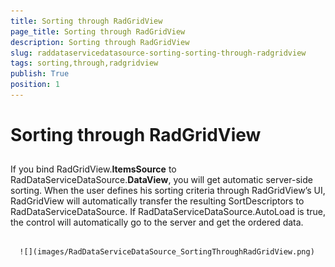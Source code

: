 ```yaml
---
title: Sorting through RadGridView
page_title: Sorting through RadGridView
description: Sorting through RadGridView
slug: raddataservicedatasource-sorting-sorting-through-radgridview
tags: sorting,through,radgridview
publish: True
position: 1
---
```


# Sorting through RadGridView



## 

If you bind RadGridView.__ItemsSource__ to RadDataServiceDataSource.__DataView__, you will get automatic server-side sorting. When the user defines his sorting criteria through RadGridView’s UI, RadGridView will automatically transfer the resulting SortDescriptors to RadDataServiceDataSource. If RadDataServiceDataSource.AutoLoad is true, the control will automatically go to the server and get the ordered data. 




         
      ![](images/RadDataServiceDataSource_SortingThroughRadGridView.png)


